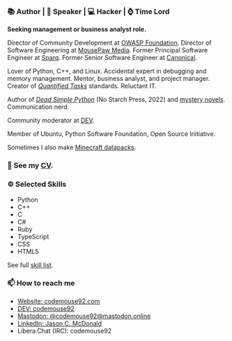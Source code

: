 ### 📚 Author | 🎤 Speaker | 💻 Hacker | ⌚ Time Lord

**Seeking management or business analyst role.**

Director of Community Development at [OWASP Foundation](https://owasp.org). Director of Software Engineering at [MousePaw Media](https://mousepawmedia.com). Former Principal Software Engineer at [Sparq](https://teamsparq.com). Former Senior Software Engineer at [Canonical](https://canonical.com).

Lover of Python, C++, and Linux. Accidental expert in debugging and memory management. Mentor, business analyst, and project manager. Creator of [*Quantified Tasks*](https://quantifiedtasks.org/) standards. Reluctant IT.

Author of [*Dead Simple Python*](https://nostarch.com/dead-simple-python) (No Starch Press, 2022) and [mystery novels](https://ajcharlesonpublishing.com/books/noah-clue-pi). Communication nerd.

Community moderator at [DEV](https://dev.to).

Member of Ubuntu, Python Software Foundation, Open Source Initiative.

Sometimes I also make [Minecraft datapacks](https://www.planetminecraft.com/member/codemouse92/).

### 🔭 See my [CV](https://codemouse92.com/downloads/JasonCMcDonald_CV.pdf).

### ⚙ Selected Skills

* Python
* C++
* C
* C#
* Ruby
* TypeScript
* CSS
* HTML5

See full [skill list](https://gist.github.com/CodeMouse92/f7bbdabbafe77f926dd263cb92e1c485).

### 📫 How to reach me

* [Website: codemouse92.com](https://codemouse92.com)
* [DEV: codemouse92](https://dev.to/codemouse92)
* [Mastodon: @codemouse92@mastodon.online](https://mastodon.online/@codemouse92)
* [LinkedIn: Jason C. McDonald](https://linkedin.com/in/codemouse92)
* Libera.Chat (IRC): codemouse92
